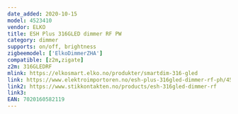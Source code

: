 ```yaml
---
date_added: 2020-10-15
model: 4523410
vendor: ELKO
title: ESH Plus 316GLED dimmer RF PW
category: dimmer
supports: on/off, brightness
zigbeemodel: ['ElkoDimmerZHA']
compatible: [z2m,zigate]
z2m: 316GLEDRF
mlink: https://elkosmart.elko.no/produkter/smartdim-316-gled
link: https://www.elektroimportoren.no/esh-plus-316gled-dimmer-rf-ph/4523410/Product.html
link2: https://www.stikkontakten.no/products/esh-316gled-dimmer-rf
link3: 
EAN: 7020160582119
---
```


